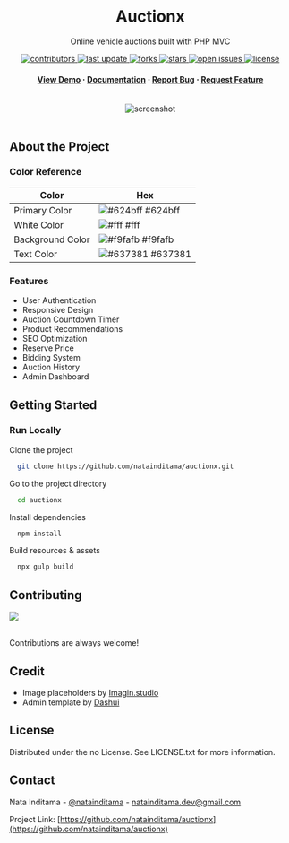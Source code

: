 <!--
Hey, thanks for using the awesome-readme-template template.  
If you have any enhancements, then fork this project and create a pull request 
or just open an issue with the label "enhancement".

Don't forget to give this project a star for additional support ;)
Maybe you can mention me or this repo in the acknowledgements too
-->

<!--
This README is a slimmed down version of the original one.
Removed sections:
- Screenshots
- Running Test
- Deployment
- FAQ
- Acknowledgements
-->

<div align="center">
  <h1>Auctionx</h1>
  <p>
    Online vehicle auctions built with PHP MVC  
  </p>

<!-- Badges -->
<p>
  <a href="https://github.com/natainditama/auctionx/graphs/contributors">
    <img src="https://img.shields.io/github/contributors/natainditama/auctionx" alt="contributors" />
  </a>
  <a href="">
    <img src="https://img.shields.io/github/last-commit/natainditama/auctionx" alt="last update" />
  </a>
  <a href="https://github.com/natainditama/auctionx/network/members">
    <img src="https://img.shields.io/github/forks/natainditama/auctionx" alt="forks" />
  </a>
  <a href="https://github.com/natainditama/auctionx/stargazers">
    <img src="https://img.shields.io/github/stars/natainditama/auctionx" alt="stars" />
  </a>
  <a href="https://github.com/natainditama/auctionx/issues/">
    <img src="https://img.shields.io/github/issues/natainditama/auctionx" alt="open issues" />
  </a>
  <a href="https://github.com/natainditama/auctionx/blob/master/LICENSE">
    <img src="https://img.shields.io/github/license/natainditama/auctionx.svg" alt="license" />
  </a>
</p>
   
<h4>
    <a href="https://github.com/natainditama/auctionx/">View Demo</a>
  <span> · </span>
    <a href="https://github.com/natainditama/auctionx">Documentation</a>
  <span> · </span>
    <a href="https://github.com/natainditama/auctionx/issues/">Report Bug</a>
  <span> · </span>
    <a href="https://github.com/natainditama/auctionx/issues/">Request Feature</a>
  </h4>
</div>

<br />

<div align="center"> 
  <img src="https://user-images.githubusercontent.com/81244669/235050191-50f32154-bbf4-47ee-89e7-31b7f6c77fb7.png" alt="screenshot" />
</div>

<br />

<!-- About the Project -->
## About the Project

<!-- Color Reference -->
### Color Reference

| Color             | Hex                                                                |
| ----------------- | ------------------------------------------------------------------ |
| Primary Color | ![#624bff](https://via.placeholder.com/10/624bff?text=+) #624bff |
| White Color | ![#fff](https://via.placeholder.com/10/fff?text=+) #fff |
| Background Color | ![#f9fafb](https://via.placeholder.com/10/f9fafb?text=+) #f9fafb |
| Text Color | ![#637381](https://via.placeholder.com/10/637381?text=+) #637381 |

<!-- Features -->
### Features

- User Authentication
- Responsive Design
- Auction Countdown Timer
- Product Recommendations
- SEO Optimization
- Reserve Price
- Bidding System
- Auction History
- Admin Dashboard

<!-- Getting Started -->
## 	Getting Started

<!-- Run Locally -->
### Run Locally

Clone the project

```bash
  git clone https://github.com/natainditama/auctionx.git
```

Go to the project directory

```bash
  cd auctionx
```

Install dependencies

```bash
  npm install
```

Build resources & assets

```bash
  npx gulp build
```

<!-- Contributing -->
## Contributing

<a href="https://github.com/natainditama/auctionx/graphs/contributors">
  <img src="https://contrib.rocks/image?repo=natainditama/auctionx" />
</a><br /><br />

Contributions are always welcome!

<!-- Credit -->
## Credit
- Image placeholders by [Imagin.studio](https://www.imagin.studio/)
- Admin template by [Dashui](https://dashui.codescandy.com/)

<!-- License -->
## License

Distributed under the no License. See LICENSE.txt for more information.

<!-- Contact -->
## Contact

Nata Inditama - [@natainditama](https://t.me/natainditama) - natainditama.dev@gmail.com

Project Link: [https://github.com/natainditama/auctionx](https://github.com/natainditama/auctionx)
